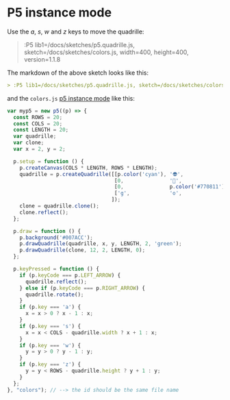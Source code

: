 # P5 instance mode

Use the *a*, *s*, *w* and *z* keys to move the quadrille:

> :P5 lib1=/docs/sketches/p5.quadrille.js, sketch=/docs/sketches/colors.js, width=400, height=400, version=1.1.8

The markdown of the above sketch looks like this:

```markdown
> :P5 lib1=/docs/sketches/p5.quadrille.js, sketch=/docs/sketches/colors.js, width=400, height=400, version=1.1.8
```

and the `colors.js` [p5 instance mode](https://github.com/processing/p5.js/wiki/Global-and-instance-mode) like this:

```js | colors.js
var myp5 = new p5((p) => {
  const ROWS = 20;
  const COLS = 20;
  const LENGTH = 20;
  var quadrille;
  var clone;
  var x = 2, y = 2;

  p.setup = function () {
    p.createCanvas(COLS * LENGTH, ROWS * LENGTH);
    quadrille = p.createQuadrille([[p.color('cyan'), '👽',               0    ],
                                   [0,               '🤔',              '🙈' ],
                                   [0,               p.color('#770811'), 0   ],
                                   ['g',             'o',                'l' ]
                                  ]);
    clone = quadrille.clone();
    clone.reflect();
  };

  p.draw = function () {
    p.background('#007ACC');
    p.drawQuadrille(quadrille, x, y, LENGTH, 2, 'green');
    p.drawQuadrille(clone, 12, 2, LENGTH, 0);
  };

  p.keyPressed = function () {
    if (p.keyCode === p.LEFT_ARROW) {
      quadrille.reflect();
    } else if (p.keyCode === p.RIGHT_ARROW) {
      quadrille.rotate();
    }
    if (p.key === 'a') {
      x = x > 0 ? x - 1 : x;
    }
    if (p.key === 's') {
      x = x < COLS - quadrille.width ? x + 1 : x;
    }
    if (p.key === 'w') {
      y = y > 0 ? y - 1 : y;
    }
    if (p.key === 'z') {
      y = y < ROWS - quadrille.height ? y + 1 : y;
    }
  };
}, "colors"); // --> the id should be the same file name
```